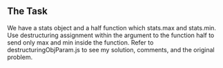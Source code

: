 ## The Task

We have a stats object and a half function which stats.max and stats.min. Use destructuring assignment within the argument to the function half to send only max and min inside the function. Refer to destructuringObjParam.js to see my solution, comments, and the original problem.
